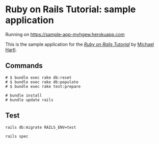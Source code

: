 # Ruby on Rails Tutorial: sample application

Running on https://sample-app-myhgew.herokuapp.com

This is the sample application for
the [*Ruby on Rails Tutorial*](http://railstutorial.org/)
by [Michael Hartl](http://michaelhartl.com/).

## Commands

```
# $ bundle exec rake db:reset
# $ bundle exec rake db:populate
# $ bundle exec rake test:prepare

# bundle install
# bundle update rails
```

## Test

```
rails db:migrate RAILS_ENV=test

rails spec
```
